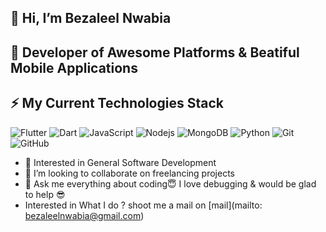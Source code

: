 ## 👋 Hi, I’m Bezaleel Nwabia
## 
## 🌱 Developer of Awesome Platforms & Beatiful Mobile Applications

## ⚡ My Current Technologies Stack

![Flutter](https://img.shields.io/badge/-Flutter-teal?style=flat-square&logo=Flutter)
![Dart](https://img.shields.io/badge/-Dart-E34F26?style=flat-square&logo=Dart)
![JavaScript](https://img.shields.io/badge/-JavaScript-black?style=flat-square&logo=javascript)
![Nodejs](https://img.shields.io/badge/-Nodejs-black?style=flat-square&logo=Node.js)
![MongoDB](https://img.shields.io/badge/-MongoDB-black?style=flat-square&logo=mongodb)
![Python](https://img.shields.io/badge/-Python-black?style=flat-square&logo=Python)
![Git](https://img.shields.io/badge/-Git-black?style=flat-square&logo=git)
![GitHub](https://img.shields.io/badge/-GitHub-181717?style=flat-square&logo=github)

- 👀 Interested in General Software Development
- 👯 I’m looking to collaborate on freelancing projects
- 💬 Ask me everything about coding😇 I love debugging & would be glad to help 😎
- Interested in What I do ? shoot me a mail on [mail](mailto: bezaleelnwabia@gmail.com)

<!---
emexbazz/emexbazz is a ✨ special ✨ repository because its `README.md` (this file) appears on your GitHub profile.
You can click the Preview link to take a look at your changes.
--->
